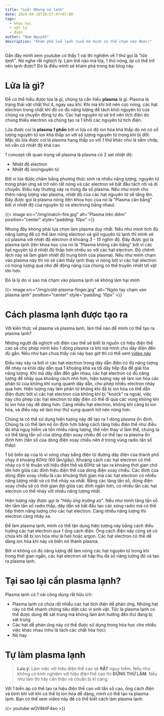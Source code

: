 ```yaml
---
title: "Lửa! Nhưng nó lạnh"
date: 2024-04-18T20:57:47+07:00
tags:
  - khoa học
  - vật lý
  - điện
author: "Nam Nguyễn"
description: "Khám phá lửa lạnh (Lửa mà mình có thể chạm vào được)"
---
```


Gần đây mình xem youtube có thấy 1 vài thí nghiệm về 1 thứ gọi là *"lửa lạnh"*. Nó nghe rất nghịch lý. Làm thế nào mà lửa, 1 thứ nóng, lại có thể trở nên lạnh được? Đó là điều mình sẽ khám phá trong bài blog này.

# Lửa là gì?

Để có thể hiểu được lửa là gì, chúng ta cần hiểu **plasma** là gì. Plasma là trạng thái vật chất thứ 4, ngay sau khí. Khi mà khí trở nên cực nóng, các hạt electron trong chất khí đó có đủ năng lượng để tách khỏi nguyên tử của chúng và chuyển động tự do. Các hạt nguyên tử sẽ trở nên tích điện do chúng thiếu electron và chúng tạo ra 1 khối các nguyên tử tích điện. 

Lửa được coi là **plasma 1 phần** bởi vì lửa có độ ion hóa khá thấp do nó có số lượng nguyên tử ion khá thấp so với số lượng nguyên tử trong khí bị đốt. Mặc dù lửa được coi là plasma hạng thấp so với 1 thứ khác như là sấm chớp, nó vẫn có nhiệt độ khá cao.

1 concept rất quan trọng về plasma là plasma có 2 set nhiệt độ:
- Nhiệt độ electron
- Nhiệt độ ion/nguyên tử

Bởi vì lửa được châm bằng phương thức sinh ra nhiều năng lượng, nguyên tử trong phản ứng sẽ trở nên rất nóng và các electron sẽ bắt đầu tách rời và di chuyển. Điều này thường xảy ra trong đa số plasma. Nếu như mình cho thêm năng lượng vào plasma, nhiệt độ của các hạt nguyên tử sẽ tăng lên. Đây được gọi là plasma nóng (tên khoa học của nó là "Plasma cân bằng" bởi vì nhiệt độ của nguyên tử và electrong bằng nhau).

{{< image src="/img/match-fire.jpg" alt="Plasma trên diêm" position="center" style="padding: 10px" >}}

Nhưng đây không phải lựa chọn làm plasma duy nhất. Nếu như mình tích đủ năng lượng để có thể làm nóng electron và giữ nguyên tử lạnh thì mình sẽ có plasma với nhiệt độ electron ở khoảng *3 - 15* nghìn độ. Đây được gọi là plasma lạnh (tên khoa học của nó là "Plasma không cân bằng" bởi vì các hạt nguyên tử ở nhiệt độ thấp hơn nhiều so với các hạt electron. Độ chênh lệch này sẽ làm giảm nhiệt độ trung bình của plasma). Nếu như mình chạm vào plasma này thì nó sẽ cảm thấy lạnh thay vì nóng bởi vì các hạt electron có trọng lượng quá nhỏ để động năng của chúng có thể truyền nhiệt tới vật lớn hơn. 

Đó là lý do vì sao mà chạm vào plasma lạnh sẽ không làm hại mình

{{< image src="/img/cold-plasma-finger.jpg" alt="Ngón tay chạm vào plasma lạnh" position="center" style="padding: 10px" >}}

# Cách plasma lạnh được tạo ra

Với kiến thức về plasma và plasma lạnh, làm thế nào để mình có thể tạo ra plasma lạnh?

Những người đã nghịch với điện cao thế sẽ biết là nguồn có hiệu điện thế cao sẽ cho phép mình kéo 1 dòng plasma ra khi mà mình cho dây điện đến đủ gần. Nếu như bạn chưa thấy cái này bao giờ thì có thể xem [video này](https://youtu.be/m7VP36diOKY?si=Bape72WkVFGqrr1b&t=132)

Điều này xảy ra bởi vì các hạt electron trong dây dẫn điện có đủ năng lượng để nhảy ra khỏi dây dẫn qua 1 khoảng khá xa tới dây tiếp địa để giải tỏa năng lượng. Khi mà dây dẫn đến gần nhau, các hạt electron có đủ năng lượng để nhảy qua khoảng cách nhỏ hơn, hiện tượng này sẽ làm ion hóa các phân tử của không khí xung quanh dây dẫn, cho phép nhiều electron nhảy qua hơn. Hiện tượng này làm phân tử không khí đã bị ion hóa có thể dẫn điện được bởi vì các hạt electron của không khí bị "knock" ra ngoài, việc này cho phép các hạt electron từ dây điện có thể đi qua các vùng không khí bị ion hóa này dễ dàng hơn. Càng nhiều hạt electron, không khí càng bị ion hóa, và điều này sẽ làm mọi thứ xung quanh trở nên nóng hơn. 

Chúng ta có thể sử dụng hiện tượng này để tạo ra 1 dòng plasma ổn định. Chúng ta có thể làm nó ổn định hơn bằng cách tăng hiệu điện thế như điều đó khá nguy hiểm và tốn nhiều năng lượng, thế nên thay vì làm thế, chúng ta có thể tăng tần số của dòng điện xoay chiều để có thể tạo ra plasma ổn định hơn (tần số của dòng điện xoay chiều nên ở trong vùng radio tần số thấp)

1 bộ biến áp của lò vi sóng chạy bằng điện từ đường dây điện của thành phố chạy ở khoảng *60Hz* (60 lần/giây). Khoảng cách các hạt electron có thể nhảy có tỉ lệ thuận với hiệu điện thế và 60Hz sẽ tạo ra khoảng thời gian chờ lớn hơn giữa các đỉnh hiệu điện thế của dòng điện xoay chiều. Các đỉnh của dòng điện xoay chiều là các khoảng thời gian mà các hạt electron có nhiều năng lượng nhất và có thể nhảy xa nhất. Bằng các tăng tần số, dòng điện xoay chiều sẽ có thời gian đợi giữa các đỉnh ngắn hơn, có nhiều lần các hạt electron có thể nhảy với nhiều năng lượng nhất.

Hiện tượng này được gọi là *"Hiệu ứng trường xa"*. Nếu như mình tăng tần số lên tầm tần số radio thấp, dây dẫn sẽ bắt đầu tạo các sóng radio mà có thể tiếp thêm năng lượng cho các hạt electron. Càng nhiều năng lượng thì electron càng nhảy xa.

Để làm plasma lạnh, mình có thể tận dụng hiện tượng này bằng cách điều hướng các hạt electron qua 1 ống cách điện. Ống cách điện này cũng sẽ có chứa khí dễ bị ion hóa như là heli hoặc argon. Các hạt electron có thể dễ dàng ion hóa khí này và biến nó thành plasma. 

Bởi vì không có đủ năng lượng để làm nóng các hạt nguyên tử trong khí trong thời gian ngắn, các hạt electron sẽ hấp thụ đa số năng lượng đó và tạo ra plasma lạnh.

# Tại sao lại cần plasma lạnh?

Plasma lạnh có 1 vài công dụng rất hữu ích:
- Plasma lạnh có chứa rất nhiều các hạt tích điện dễ phản ứng. Những hạt này có thể nhanh chóng tiêu diệt các vi sinh vật. Tức là plasma lạnh có thể được dùng để sát trùng mà không làm ảnh hưởng đến thứ đang bị sát trùng
- Các hạt dễ phán ứng này có thể được sử dụng trong hóa học cho nhiều việc khác nhau (như là tách các chất hóa học)
- Nó hay.

# Tự làm plasma lạnh

> **Lưu ý**: Làm việc với hiệu điện thế cao sẽ **RẤT** nguy hiểm. Nếu như không có kinh nghiệm với hiệu điện thế cao thì **ĐỪNG THỬ LÀM**. Nếu như làm thì hãy cẩn thận và chuẩn bị kĩ càng.

Với 1 biến áp có thể tạo ra hiệu điện thế cao với tần số cao, ống cách điện và bình khí với khí có thể bị ion hóa dễ dàng, mình có thể tạo ra plasma lạnh. Bạn có thể xem video này để có thể biết cách làm plasma lạnh:

{{< youtube wOV8kliF4eo >}}
